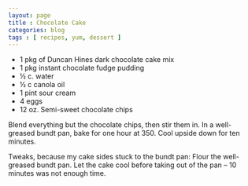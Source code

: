```yaml
---
layout: page
title : Chocolate Cake
categories: blog
tags : [ recipes, yum, dessert ]
---
```



* 1 pkg of Duncan Hines dark chocolate cake mix
* 1 pkg instant chocolate fudge pudding
* ½ c. water
* ½ c canola oil
* 1 pint sour cream
* 4 eggs
* 12 oz. Semi-sweet chocolate chips

Blend everything but the chocolate chips, then stir them in. In a well-greased bundt pan, bake for one hour at 350. Cool upside down for ten minutes.

Tweaks, because my cake sides stuck to the bundt pan:
Flour the well-greased bundt pan.
Let the cake cool before taking out of the pan – 10 minutes was not enough time.
